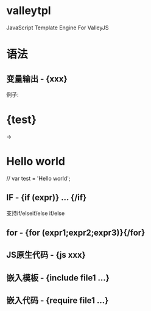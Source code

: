 # valleytpl
JavaScript Template Engine For ValleyJS

# 语法
## 变量输出 - {xxx}
例子: <h1>{test}</h1> -> <h1>Hello world</h1> // var test = 'Hello world';
## IF - {if (expr)} ... {/if}
支持if/elseif/else if/else
## for - {for (expr1;expr2;expr3)}{/for}
## JS原生代码 - {js xxx}
## 嵌入模板 - {include file1 ...}
## 嵌入代码 - {require file1 ...}
